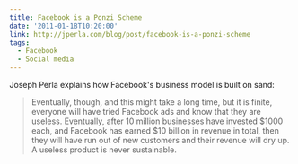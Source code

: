 ```yaml
---
title: Facebook is a Ponzi Scheme
date: '2011-01-18T10:20:00'
link: http://jperla.com/blog/post/facebook-is-a-ponzi-scheme
tags:
  - Facebook
  - Social media
---
```

Joseph Perla explains how Facebook's business model is built on sand:

> Eventually, though, and this might take a long time, but it is finite, everyone will have tried Facebook ads and know that they are useless. Eventually, after 10 million businesses have invested $1000 each, and Facebook has earned $10 billion in revenue in total, then they will have run out of new customers and their revenue will dry up. A useless product is never sustainable.
